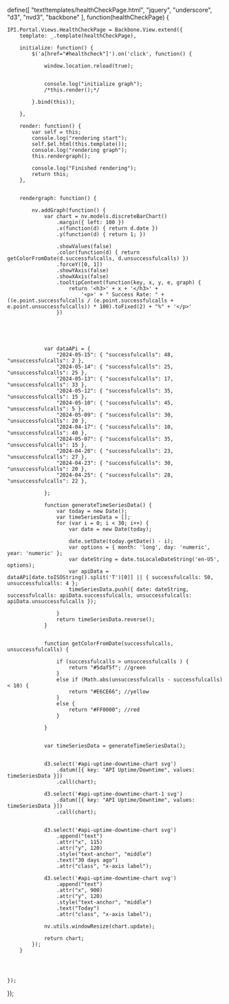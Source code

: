 
define([
	"text!templates/healthCheckPage.html",
	"jquery",
	"underscore",
	"d3",
	"nvd3",
	"backbone"
], function(healthCheckPage) {


	IPI.Portal.Views.HealthCheckPage = Backbone.View.extend({
		template: _.template(healthCheckPage),

		initialize: function() {
			$('a[href="#healthcheck"]').on('click', function() {

				window.location.reload(true);


				console.log("initialize graph");
				/*this.render();*/

			}.bind(this));

		},

		render: function() {
			var self = this;
			console.log("rendering start");
			self.$el.html(this.template());
			console.log("rendering graph");
			this.rendergraph();

			console.log("Finished rendering");
			return this;
		},


		rendergraph: function() {

			nv.addGraph(function() {
				var chart = nv.models.discreteBarChart()
					.margin({ left: 100 })
					.x(function(d) { return d.date })
					.y(function(d) { return 1; })

					.showValues(false)
					.color(function(d) { return getColorFromDate(d.successfulcalls, d.unsuccessfulcalls) })
					.forceY([0, 1])
					.showYAxis(false)
					.showXAxis(false)
					.tooltipContent(function(key, x, y, e, graph) {
						return '<h3>' + x + '</h3>' +
							'<p>' + " Success Rate: " + ((e.point.successfulcalls / (e.point.successfulcalls + e.point.unsuccessfulcalls)) * 100).toFixed(2) + "%" + '</p>'
					})
					
				



				var dataAPi = {
					"2024-05-15": { "successfulcalls": 48, "unsuccessfulcalls": 2 },
					"2024-05-14": { "successfulcalls": 25, "unsuccessfulcalls": 25 },
					"2024-05-13": { "successfulcalls": 17, "unsuccessfulcalls": 33 },
					"2024-05-12": { "successfulcalls": 35, "unsuccessfulcalls": 15 },
					"2024-05-10": { "successfulcalls": 45, "unsuccessfulcalls": 5 },
					"2024-05-09": { "successfulcalls": 30, "unsuccessfulcalls": 20 },
					"2024-04-17": { "successfulcalls": 10, "unsuccessfulcalls": 40 },
					"2024-05-07": { "successfulcalls": 35, "unsuccessfulcalls": 15 },
					"2024-04-20": { "successfulcalls": 23, "unsuccessfulcalls": 27 },
					"2024-04-23": { "successfulcalls": 30, "unsuccessfulcalls": 20 },
					"2024-04-25": { "successfulcalls": 28, "unsuccessfulcalls": 22 },

				};

				function generateTimeSeriesData() {
					var today = new Date();
					var timeSeriesData = [];
					for (var i = 0; i < 30; i++) {
						var date = new Date(today);

						date.setDate(today.getDate() - i);
						var options = { month: 'long', day: 'numeric', year: 'numeric' };
						var dateString = date.toLocaleDateString('en-US', options);
						var apiData = dataAPi[date.toISOString().split('T')[0]] || { successfulcalls: 50, unsuccessfulcalls: 4 };
						timeSeriesData.push({ date: dateString, successfulcalls: apiData.successfulcalls, unsuccessfulcalls: apiData.unsuccessfulcalls });

					}
					return timeSeriesData.reverse();
				}

			
				function getColorFromDate(successfulcalls, unsuccessfulcalls) {

					if (successfulcalls > unsuccessfulcalls ) {
						return "#5daf5f"; //green
					}
					else if (Math.abs(unsuccessfulcalls - successfulcalls) < 10) {
						return "#E6CE66"; //yellow
					}
					else {
						return "#FF0000"; //red
					}

				}
			

				var timeSeriesData = generateTimeSeriesData();


				d3.select('#api-uptime-downtime-chart svg')
					.datum([{ key: "API Uptime/Downtime", values: timeSeriesData }])
					.call(chart);
					
			    d3.select('#api-uptime-downtime-chart-1 svg')
					.datum([{ key: "API Uptime/Downtime", values: timeSeriesData }])
					.call(chart);
 			  

				d3.select('#api-uptime-downtime-chart svg')
					.append("text")
					.attr("x", 115)
					.attr("y", 120)
					.style("text-anchor", "middle")
					.text("30 days ago")
					.attr("class", "x-axis label");

				d3.select('#api-uptime-downtime-chart svg')
					.append("text")
					.attr("x", 900)
					.attr("y", 120)
					.style("text-anchor", "middle")
					.text("Today")
					.attr("class", "x-axis label");

				nv.utils.windowResize(chart.update);

				return chart;
			});
		}




	});

});

